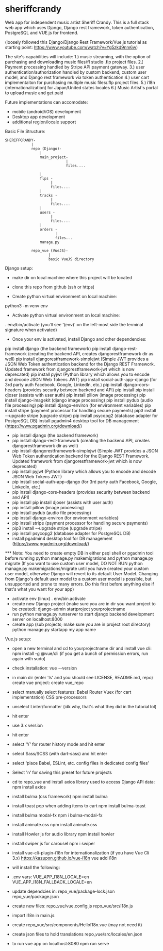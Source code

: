 # sheriffcrandy
Web app for independent music artist Sheriff Crandy. This is a full stack web app which uses Django, Django rest framework, token authentication, PostgreSQL and VUE.js for frontend.

(loosely followed this Django/Django Rest Framework/Vue.js tutorial as starting point: https://www.youtube.com/watch?v=Yg5zkd9nm6w)

The site's capabilities will include:
1.) music streaming, with the option of purchasing and downloading music files/fl studio .flp project files. 
2.) Payment processing handled by Stripe API payment gateway.
3.) user authentication/authorization handled by custom backend, custom user model, and Django rest framework via token authentication
4.) user cart implementaiton for purchasing multiple music files/.flp project files.
5.) i18n (internationalization) for Japan/United states locales
6.) Music Artist's portal to upload music and get paid

Future implementations can accomodate:
- mobile (android/iOS) development 
- Desktop app development
- additional region/locale support

Basic File Structure:
```
SHERIFFCRANDY-
            |
            repo (Django)-
                |
                main_project-
                            |
                            files....

                |
                flps -
                     |
                     files....
                |
                tracks -
                     |
                     files....
                |
                users -
                     |
                     files....
                |
                orders -
                       |
                       files...
                manage.py

            repo_vue (VueJS)-
                    |
                    basic VueJS directory

```


 Django setup:

- make dir on local machine where this project will be located

- clone this repo from github (ssh or https)

- Create python virtual environment on local machine: 

python3 -m venv env

- Activate python virtual environment on local machine: 

. env/bin/activate (you'll see '(env)' on the left-most side the terminal signature when activated)

- Once your env is activated, install Django and other dependencies:


pip install django (the backend framework)
pip install django-rest-framework (creating the backend API, creates djangorestframework dir as well)
pip install djangorestframework-simplejwt (Simple JWT provides a JSON Web Token authentication backend for the Django REST Framework. Updated framework from djangorestframework-jwt which is now deprecated)
pip install pyjwt (Python library which allows you to encode and decode JSON Web Tokens JWT)
pip install social-auth-app-django (for 3rd party auth Facebook, Google, LinkedIn, etc.)
pip install django-cors-headers (provides security between backend and API)
pip install pip install djoser (assists with user auth)
pip install pillow (image processing)
pip install django-imagekit (django image processing)
pip install pydub (audio file processing)
pip install django-environ (for environment variables)
pip install stripe (payment processor for handling secure payments)
pip3 install --upgrade stripe (upgrade stripe)
pip install psycopg2 (database adapter for PostgreSQL DB)
install pgadmin4 desktop tool for DB management (https://www.pgadmin.org/download/)
- pip install django (the backend framework)
- pip install django-rest-framework (creating the backend API, creates djangorestframework dir as well)
- pip install djangorestframework-simplejwt (Simple JWT provides a JSON Web Token authentication backend for the Django REST Framework. Updated framework from djangorestframework-jwt which is now deprecated)
- pip install pyjwt (Python library which allows you to encode and decode JSON Web Tokens JWT)
- pip install social-auth-app-django (for 3rd party auth Facebook, Google, LinkedIn, etc.)
- pip install django-cors-headers (provides security between backend and API)
- pip install pip install djoser (assists with user auth)
- pip install pillow (image processing)
- pip install pydub (audio file processing)
- pip install django-environ (for environment variables)
- pip install stripe (payment processor for handling secure payments)
- pip3 install --upgrade stripe (upgrade stripe)
- pip install psycopg2 (database adapter for PostgreSQL DB)
- install pgadmin4 desktop tool for DB management (https://www.pgadmin.org/download/)

*** Note: You need to create empty DB in either psql shell or pgadmin tool before running python manage.py makemigrations and python manage.py migrate (If you want to use custom user model, DO NOT RUN python manage.py makemigrations/migrate until you have created your custom user model, otherwise Django will revert to its default User Model. Changing from Django's default user model to a custom user model is possible, but unsupported and prone to many errors. Do this first before anything else if that's what you want for your app)
- activate env
(linux) . env/bin.activate
- create new Django project (make sure you are in dir you want project to be created):
django-admin startproject yourprojectname
- run python manage.py runserver to start django backend development server on localhost:8000
- create app (sub projects; make sure you are in project root directory)
python manage.py startapp my app name


 Vue.js setup:

- open a new terminal and cd to yourprojectname dir and install vue cli:
npm install -g @vue/cli (if you get a bunch of permission errors, run again with sudo)
- check installation:
vue --version

- in main dir (enter 'ls' and you should see LICENSE, README.md, repo) create vue project:
create vue_repo
- select manually select features:
Babel
Router
Vuex (for cart implementation)
CSS pre-processors
- unselect Linter/formatter (idk why, that's what they did in the tutorial lol)
- hit enter
- use 3.x version
- hit enter
- select 'Y' for router history mode and hit enter
- select Sass/SCSS (with dart-sass) and hit enter
- select 'place Babel, ESLint, etc. config files in dedicated config files'
- Select 'n' for saving this preset for future projects
- cd to repo_vue and install axios library used to access Django API data:
npm install axios
- install bulma (css framework)
npm install bulma
- install toast pop when adding items to cart
npm install bulma-toast
- install bulma modal-fx
npm i bulma-modal-fx
- install animate.css
npm install animate.css
- install Howler js for audio library
npm install howler
- install swiper js for carousel
npm i swiper
- install vue-cli-plugin-i18n for internationalization (if you have Vue Cli 3.x) https://kazupon.github.io/vue-i18n
vue add i18n
- will install the following:
- .env vars: 
VUE_APP_I18N_LOCALE=en
VUE_APP_I18N_FALLBACK_LOCALE=en
- update dependcies in:
repo_vue/package-lock.json
repo_vue/package.json
- create new files:
repo_vue/vue.config.js
repo_vue/src/i18n.js
- import i18n in main.js
- create repo_vue/src/components/HelloI18n.vue (may not need it)
- create json files to hold translations repo_vue/src/locales/en.json

- to run vue app on localhost:8080 
npm run serve
